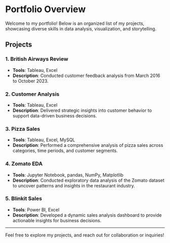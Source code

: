 # Portfolio Overview

Welcome to my portfolio! Below is an organized list of my projects, showcasing diverse skills in data analysis, visualization, and storytelling.

## Projects

### 1. British Airways Review
- **Tools**: Tableau, Excel  
- **Description**: Conducted customer feedback analysis from March 2016 to October 2023.

### 2. Customer Analysis
- **Tools**: Tableau, Excel  
- **Description**: Delivered strategic insights into customer behavior to support data-driven business decisions.

### 3. Pizza Sales
- **Tools**: Tableau, Excel, MySQL  
- **Description**: Performed a comprehensive analysis of pizza sales across categories, time periods, and customer segments.

### 4. Zomato EDA
- **Tools**: Jupyter Notebook, pandas, NumPy, Matplotlib  
- **Description**: Conducted exploratory data analysis of the Zomato dataset to uncover patterns and insights in the restaurant industry.

### 5. Blinkit Sales
- **Tools**: Power BI, Excel  
- **Description**: Developed a dynamic sales analysis dashboard to provide actionable insights for business decisions.

---

Feel free to explore my projects, and reach out for collaboration or inquiries!
